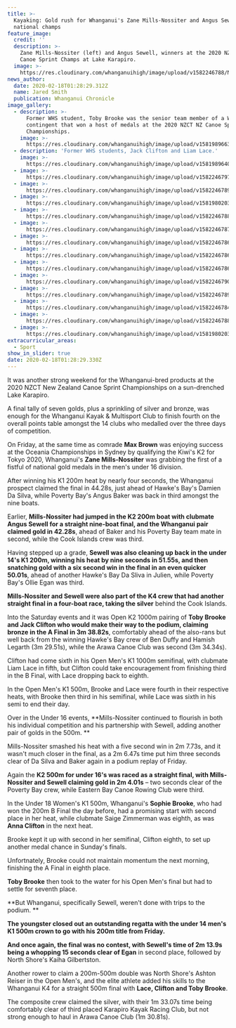 ```yaml
---
title: >-
  Kayaking: Gold rush for Whanganui's Zane Mills-Nossiter and Angus Sewell at
  national champs
feature_image:
  credit: ''
  description: >-
    Zane Mills-Nossiter (left) and Angus Sewell, winners at the 2020 NZCT NZ
    Canoe Sprint Champs at Lake Karapiro.
  image: >-
    https://res.cloudinary.com/whanganuihigh/image/upload/v1582246788/News/CRNZ%20champs%20at%20Lake%20Karipiro%2015.16%20Feb/nice-photos-.action.jpg
news_author:
  date: 2020-02-18T01:28:29.312Z
  name: Jared Smith
  publication: Whanganui Chronicle
image_gallery:
  - description: >-
      Former WHS student, Toby Brooke was the senior team member of a Whanganui
      contingent that won a host of medals at the 2020 NZCT NZ Canoe Sprint
      Championships.
    image: >-
      https://res.cloudinary.com/whanganuihigh/image/upload/v1581989663/News/Toby_Brooke_Chron_18.2.20.jpg
  - description: 'Former WHS students, Jack Clifton and Liam Lace.'
    image: >-
      https://res.cloudinary.com/whanganuihigh/image/upload/v1581989640/News/Clifton_Lace_Chron_18.2.20.jpg
  - image: >-
      https://res.cloudinary.com/whanganuihigh/image/upload/v1582246797/News/CRNZ%20champs%20at%20Lake%20Karipiro%2015.16%20Feb/9.jpg
  - image: >-
      https://res.cloudinary.com/whanganuihigh/image/upload/v1582246789/News/CRNZ%20champs%20at%20Lake%20Karipiro%2015.16%20Feb/3.jpg
  - image: >-
      https://res.cloudinary.com/whanganuihigh/image/upload/v1581980203/News/CRNZ%20champs%20at%20Lake%20Karipiro%2015.16%20Feb/86658483_1489672994515135_6703966937103204352_n.jpg
  - image: >-
      https://res.cloudinary.com/whanganuihigh/image/upload/v1582246788/News/CRNZ%20champs%20at%20Lake%20Karipiro%2015.16%20Feb/nice-photos-.action.jpg
  - image: >-
      https://res.cloudinary.com/whanganuihigh/image/upload/v1582246787/News/CRNZ%20champs%20at%20Lake%20Karipiro%2015.16%20Feb/2.jpg
  - image: >-
      https://res.cloudinary.com/whanganuihigh/image/upload/v1582246786/News/CRNZ%20champs%20at%20Lake%20Karipiro%2015.16%20Feb/5.jpg
  - image: >-
      https://res.cloudinary.com/whanganuihigh/image/upload/v1582246786/News/CRNZ%20champs%20at%20Lake%20Karipiro%2015.16%20Feb/4.jpg
  - image: >-
      https://res.cloudinary.com/whanganuihigh/image/upload/v1582246786/News/CRNZ%20champs%20at%20Lake%20Karipiro%2015.16%20Feb/6.jpg
  - image: >-
      https://res.cloudinary.com/whanganuihigh/image/upload/v1582246790/News/CRNZ%20champs%20at%20Lake%20Karipiro%2015.16%20Feb/nice-photos-Angus-with-medal.jpg
  - image: >-
      https://res.cloudinary.com/whanganuihigh/image/upload/v1582246789/News/CRNZ%20champs%20at%20Lake%20Karipiro%2015.16%20Feb/nice-photos-1.jpg
  - image: >-
      https://res.cloudinary.com/whanganuihigh/image/upload/v1582246784/News/CRNZ%20champs%20at%20Lake%20Karipiro%2015.16%20Feb/7.jpg
  - image: >-
      https://res.cloudinary.com/whanganuihigh/image/upload/v1582246788/News/CRNZ%20champs%20at%20Lake%20Karipiro%2015.16%20Feb/8.jpg
  - image: >-
      https://res.cloudinary.com/whanganuihigh/image/upload/v1581980203/News/CRNZ%20champs%20at%20Lake%20Karipiro%2015.16%20Feb/86729745_1489672984515136_3506436503322492928_o.jpg
extracurricular_areas:
  - Sport
show_in_slider: true
date: 2020-02-18T01:28:29.330Z
---
```

It was another strong weekend for the Whanganui-bred products at the 2020 NZCT New Zealand Canoe Sprint Championships on a sun-drenched Lake Karapiro.

A final tally of seven golds, plus a sprinkling of silver and bronze, was enough for the Whanganui Kayak & Multisport Club to finish fourth on the overall points table amongst the 14 clubs who medalled over the three days of competition.

On Friday, at the same time as comrade **Max Brown** was enjoying success at the Oceania Championships in Sydney by qualifying the Kiwi's K2 for Tokyo 2020, Whanganui's **Zane Mills-Nossiter** was grabbing the first of a fistful of national gold medals in the men's under 16 division.

After winning his K1 200m heat by nearly four seconds, the Whanganui prospect claimed the final in 44.28s, just ahead of Hawke's Bay's Damien Da Silva, while Poverty Bay's Angus Baker was back in third amongst the nine boats.

Earlier, **Mills-Nossiter had jumped in the K2 200m boat with clubmate Angus Sewell for a straight nine-boat final, and the Whanganui pair claimed gold in 42.28s**, ahead of Baker and his Poverty Bay team mate in second, while the Cook Islands crew was third.

Having stepped up a grade, **Sewell was also cleaning up back in the under 14's K1 200m, winning his heat by nine seconds in 51.55s, and then snatching gold with a six second win in the final in an even quicker 50.01s**, ahead of another Hawke's Bay Da Sliva in Julien, while Poverty Bay's Ollie Egan was third.

**Mills-Nossiter and Sewell were also part of the K4 crew that had another straight final in a four-boat race, taking the silver** behind the Cook Islands.

Into the Saturday events and it was Open K2 1000m pairing of **Toby Brooke and Jack Clifton who would make their way to the podium, claiming bronze in the A Final in 3m 38.82s**, comfortably ahead of the also-rans but well back from the winning Hawke's Bay crew of Ben Duffy and Hamish Legarth (3m 29.51s), while the Arawa Canoe Club was second (3m 34.34s).

Clifton had come sixth in his Open Men's K1 1000m semifinal, with clubmate Liam Lace in fifth, but Clifton could take encouragement from finishing third in the B Final, with Lace dropping back to eighth.

In the Open Men's K1 500m, Brooke and Lace were fourth in their respective heats, with Brooke then third in his semifinal, while Lace was sixth in his semi to end their day.

Over in the Under 16 events, **Mills-Nossiter continued to flourish in both his individual competition and his partnership with Sewell, adding another pair of golds in the 500m.**

Mills-Nossiter smashed his heat with a five second win in 2m 7.73s, and it wasn't much closer in the final, as a 2m 6.47s time put him three seconds clear of Da Silva and Baker again in a podium replay of Friday.

Again the **K2 500m for under 16's was raced as a straight final, with Mills-Nossiter and Sewell claiming gold in 2m 4.01s** – two seconds clear of the Poverty Bay crew, while Eastern Bay Canoe Rowing Club were third.

In the Under 18 Women's K1 500m, Whanganui's **Sophie Brooke**, who had won the 200m B Final the day before, had a promising start with second place in her heat, while clubmate Saige Zimmerman was eighth, as was **Anna Clifton** in the next heat.

Brooke kept it up with second in her semifinal, Clifton eighth, to set up another medal chance in Sunday's finals.

Unfortnately, Brooke could not maintain momentum the next morning, finishing the A Final in eighth place.

**Toby Brooke** then took to the water for his Open Men's final but had to settle for seventh place.

**But Whanganui, specifically Sewell, weren't done with trips to the podium.**

**The youngster closed out an outstanding regatta with the under 14 men's K1 500m crown to go with his 200m title from Friday.**

**And once again, the final was no contest, with Sewell's time of 2m 13.9s being a whopping 15 seconds clear of Egan** in second place, followed by North Shore's Kaiha Gilbertston.

Another rower to claim a 200m-500m double was North Shore's Ashton Reiser in the Open Men's, and the elite athlete added his skills to the Whanganui K4 for a straight 500m final with **Lace, Clifton and Toby Brooke**.

The composite crew claimed the silver, with their 1m 33.07s time being comfortably clear of third placed Karapiro Kayak Racing Club, but not strong enough to haul in Arawa Canoe Club (1m 30.81s).
